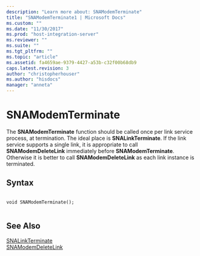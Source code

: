 ```yaml
---
description: "Learn more about: SNAModemTerminate"
title: "SNAModemTerminate1 | Microsoft Docs"
ms.custom: ""
ms.date: "11/30/2017"
ms.prod: "host-integration-server"
ms.reviewer: ""
ms.suite: ""
ms.tgt_pltfrm: ""
ms.topic: "article"
ms.assetid: fa4659ae-9379-4427-a53b-c32f00b68db9
caps.latest.revision: 3
author: "christopherhouser"
ms.author: "hisdocs"
manager: "anneta"
---
```

# SNAModemTerminate
The **SNAModemTerminate** function should be called once per link service process, at termination. The ideal place is **SNALinkTerminate**. If the link service supports a single link, it is appropriate to call **SNAModemDeleteLink** immediately before **SNAModemTerminate**. Otherwise it is better to call **SNAModemDeleteLink** as each link instance is terminated.  
  
## Syntax  
  
```  
  
void SNAModemTerminate();  
  
```  
  
## See Also  
 [SNALinkTerminate](../core/snalinkterminate1.md)   
 [SNAModemDeleteLink](../core/snamodemdeletelink2.md)
